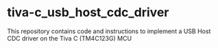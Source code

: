 tiva-c_usb_host_cdc_driver
==========================

This repository contains code and instructions to implement a USB Host CDC driver on the Tiva C (TM4C123G) MCU
